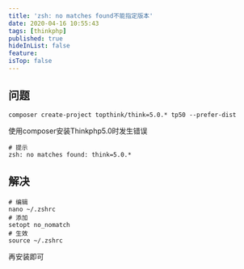 ```yaml
---
title: 'zsh: no matches found不能指定版本'
date: 2020-04-16 10:55:43
tags: [thinkphp]
published: true
hideInList: false
feature: 
isTop: false
---
```

## 问题
```
composer create-project topthink/think=5.0.* tp50 --prefer-dist
```
使用composer安装Thinkphp5.0时发生错误


```
# 提示
zsh: no matches found: think=5.0.*
```

## 解决


```
# 编辑
nano ~/.zshrc
# 添加
setopt no_nomatch 
# 生效
source ~/.zshrc
```
再安装即可

